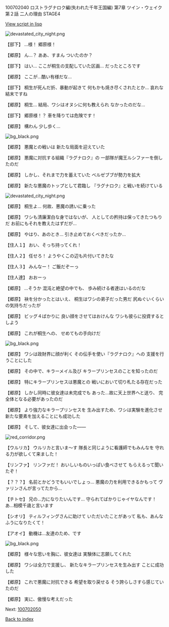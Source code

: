 100702040 ロストラグナロク編(失われた千年王国編) 第7章 ツイン・ウェイク 第２話 二人の理由 STAGE4

[View script in lisp](../scripts/100702040.txt)

![devastated_city_night.png](../images/backgrounds/devastated_city_night.png)

【部下】
…様！
郷原様！

【郷原】
ん…？
ああ、すまん
ついたのか？

【部下】
はい…
ここが桐生の支配していた区画…
だったところです

【郷原】
ここが…酷い有様だな…

【部下】
桐生が死んだ折、暴動が起きて
何もかも焼き尽くされたとか…
哀れな結末ですね

【郷原】
桐生…
結局、ワシはオヌシに何も教えられ
なかったのだな…

【部下】
郷原様！？
車を降りては危険です！

【郷原】
構わん
少し歩く…

![bg_black.png](../images/backgrounds/bg_black.png)

【郷原】
悪魔との戦いは
新たな局面を迎えていた

【郷原】
悪魔に対抗する組織『ラグナロク』の
一部隊が魔王ルシファーを倒したのだ

【郷原】
しかし、それまで力を蓄えていた
ベルゼブブが勢力を拡大

【郷原】
新たな悪魔のトップとして君臨し
『ラグナロク』と戦いを続けている

![devastated_city_night.png](../images/backgrounds/devastated_city_night.png)

【郷原】
桐生よ…
何故、悪魔の誘いに乗った

【郷原】
ワシも清廉潔白な身ではないが、
人としての矜持は保ってきたつもりだ
お前にもそれを教えたはずだが…

【郷原】
やはり、あのとき…
引き止めておくべきだったか…

【住人１】
おい、そっち持ってくれ！

【住人２】
任せろ！
ようやくこの辺も片付いてきたな

【住人３】
みんなー！
ご飯だぞーっ

【住人達】
おおーっ

【郷原】
…そうか
混沌と絶望の中でも、
歩み続ける者達はいるのだな

【郷原】
袂を分かったとはいえ、
桐生はワシの弟子だった男だ
尻ぬぐいくらいの気持ちだったが

【郷原】
ビッグ４ばかりに
良い顔をさせてはおけんな
ワシも彼らに投資するとしよう

【郷原】
これが桐生への、
せめてもの手向けだ

![bg_black.png](../images/backgrounds/bg_black.png)

【郷原】
ワシは政財界に顔が利く
その伝手を使い『ラグナロク』への
支援を行うことにした

【郷原】
その中で、キラーメイル及び
キラープリンセスのことを知ったのだ

【郷原】
特にキラープリンセスは悪魔との
戦いにおいて切り札たる存在だった

【郷原】
しかし同時に彼女達は未完成でも
あった…故に天上世界へと送り、
完全体となる必要があったのだ

【郷原】
より強力なキラープリンセスを
生み出すため、ワシは実験を進化させ
新たな要素を加えることにも成功した

【郷原】
そして、彼女達に出会った――

![red_corridor.png](../images/backgrounds/red_corridor.png)

【ウルリカ】
ウルリカと言いま～す
隊長と同じように看護師でもみんなを
守れる力が欲しくて来ました！

【リンファ】
リンファだ！
おいしいものいっぱい食べさせて
もらえるって聞いたぞ！

【？？？】
名前とかどうでもいいでしょっ…
悪魔の力を利用できるかもって
ヴァリンさんが言ってたから…

【チトセ】
兄の…力になりたいんです…
守られてばかりじゃイヤなんです！
あ…相模千歳と言います

【シオリ】
ティルフィングさんに助けて
いただいたことがあって
私も、あんなふうになりたくて！

【アオイ】
動機は…友達のため、です

![bg_black.png](../images/backgrounds/bg_black.png)

【郷原】
様々な思いを胸に、彼女達は
実験体に志願してくれた

【郷原】
ワシは全力で支援し、
新たなキラープリンセスを生み出す
ことに成功した

【郷原】
これで悪魔に対抗できる
希望を取り戻せる
そう誇らしさすら感じていたのだ

【郷原】
実に、傲慢な考えだった

Next: [100702050](100702050.md)

[Back to index](index.md)
